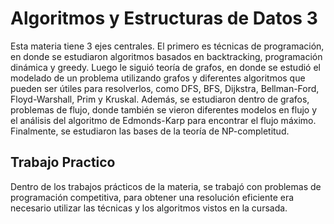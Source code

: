 # Algoritmos y Estructuras de Datos 3 

Esta materia tiene 3 ejes centrales. El primero es técnicas de programación, en donde se estudiaron algoritmos basados en backtracking, programación dinámica y greedy. Luego le siguió teoría de grafos, en donde se estudió el modelado de un problema utilizando grafos y diferentes algoritmos que pueden ser útiles para resolverlos, como DFS, BFS, Dijkstra, Bellman-Ford, Floyd-Warshall, Prim y Kruskal. Además, se estudiaron dentro de grafos, problemas de flujo, donde también se vieron diferentes modelos en flujo y el análisis del algoritmo de Edmonds-Karp para encontrar el flujo máximo. Finalmente, se estudiaron las bases de la teoría de NP-completitud.

## Trabajo Practico
Dentro de los trabajos prácticos de la materia, se trabajó con problemas de programación competitiva, para obtener una resolución eficiente era necesario utilizar las técnicas y los algoritmos vistos en la cursada.
